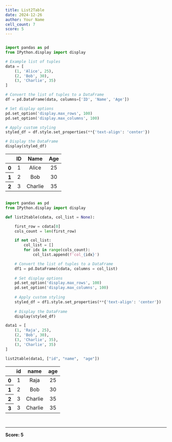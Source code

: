 ```yaml
---
title: List2Table
date: 2024-12-26
author: Your Name
cell_count: 7
score: 5
---
```


```python

```


```python
import pandas as pd
from IPython.display import display

# Example list of tuples
data = [
    (1, 'Alice', 25),
    (2, 'Bob', 30),
    (3, 'Charlie', 35)
]

# Convert the list of tuples to a DataFrame
df = pd.DataFrame(data, columns=['ID', 'Name', 'Age'])

# Set display options
pd.set_option('display.max_rows', 100)
pd.set_option('display.max_columns', 100)

# Apply custom styling
styled_df = df.style.set_properties(**{'text-align': 'center'})

# Display the DataFrame
display(styled_df)
```


<style type="text/css">
#T_90abf_row0_col0, #T_90abf_row0_col1, #T_90abf_row0_col2, #T_90abf_row1_col0, #T_90abf_row1_col1, #T_90abf_row1_col2, #T_90abf_row2_col0, #T_90abf_row2_col1, #T_90abf_row2_col2 {
  text-align: center;
}
</style>
<table id="T_90abf">
  <thead>
    <tr>
      <th class="blank level0" >&nbsp;</th>
      <th id="T_90abf_level0_col0" class="col_heading level0 col0" >ID</th>
      <th id="T_90abf_level0_col1" class="col_heading level0 col1" >Name</th>
      <th id="T_90abf_level0_col2" class="col_heading level0 col2" >Age</th>
    </tr>
  </thead>
  <tbody>
    <tr>
      <th id="T_90abf_level0_row0" class="row_heading level0 row0" >0</th>
      <td id="T_90abf_row0_col0" class="data row0 col0" >1</td>
      <td id="T_90abf_row0_col1" class="data row0 col1" >Alice</td>
      <td id="T_90abf_row0_col2" class="data row0 col2" >25</td>
    </tr>
    <tr>
      <th id="T_90abf_level0_row1" class="row_heading level0 row1" >1</th>
      <td id="T_90abf_row1_col0" class="data row1 col0" >2</td>
      <td id="T_90abf_row1_col1" class="data row1 col1" >Bob</td>
      <td id="T_90abf_row1_col2" class="data row1 col2" >30</td>
    </tr>
    <tr>
      <th id="T_90abf_level0_row2" class="row_heading level0 row2" >2</th>
      <td id="T_90abf_row2_col0" class="data row2 col0" >3</td>
      <td id="T_90abf_row2_col1" class="data row2 col1" >Charlie</td>
      <td id="T_90abf_row2_col2" class="data row2 col2" >35</td>
    </tr>
  </tbody>
</table>




```python

import pandas as pd
from IPython.display import display

def list2table(cdata, col_list = None):

    first_row = cdata[0]
    cols_count = len(first_row)

    if not col_list:
        col_list = []
        for idx in range(cols_count):
            col_list.append(f'col_{idx}')

    # Convert the list of tuples to a DataFrame
    df1 = pd.DataFrame(cdata, columns = col_list)
    
    # Set display options
    pd.set_option('display.max_rows', 100)
    pd.set_option('display.max_columns', 100)
    
    # Apply custom styling
    styled_df = df1.style.set_properties(**{'text-align': 'center'})
    
    # Display the DataFrame
    display(styled_df)
```


```python
data1 = [
    (1, 'Raja', 25),
    (2, 'Bob', 30),
    (3, 'Charlie', 35),
    (3, 'Charlie', 35)
]
```


```python
list2table(data1, ["id", "name",  "age"])
```


<style type="text/css">
#T_62f1f_row0_col0, #T_62f1f_row0_col1, #T_62f1f_row0_col2, #T_62f1f_row1_col0, #T_62f1f_row1_col1, #T_62f1f_row1_col2, #T_62f1f_row2_col0, #T_62f1f_row2_col1, #T_62f1f_row2_col2, #T_62f1f_row3_col0, #T_62f1f_row3_col1, #T_62f1f_row3_col2 {
  text-align: center;
}
</style>
<table id="T_62f1f">
  <thead>
    <tr>
      <th class="blank level0" >&nbsp;</th>
      <th id="T_62f1f_level0_col0" class="col_heading level0 col0" >id</th>
      <th id="T_62f1f_level0_col1" class="col_heading level0 col1" >name</th>
      <th id="T_62f1f_level0_col2" class="col_heading level0 col2" >age</th>
    </tr>
  </thead>
  <tbody>
    <tr>
      <th id="T_62f1f_level0_row0" class="row_heading level0 row0" >0</th>
      <td id="T_62f1f_row0_col0" class="data row0 col0" >1</td>
      <td id="T_62f1f_row0_col1" class="data row0 col1" >Raja</td>
      <td id="T_62f1f_row0_col2" class="data row0 col2" >25</td>
    </tr>
    <tr>
      <th id="T_62f1f_level0_row1" class="row_heading level0 row1" >1</th>
      <td id="T_62f1f_row1_col0" class="data row1 col0" >2</td>
      <td id="T_62f1f_row1_col1" class="data row1 col1" >Bob</td>
      <td id="T_62f1f_row1_col2" class="data row1 col2" >30</td>
    </tr>
    <tr>
      <th id="T_62f1f_level0_row2" class="row_heading level0 row2" >2</th>
      <td id="T_62f1f_row2_col0" class="data row2 col0" >3</td>
      <td id="T_62f1f_row2_col1" class="data row2 col1" >Charlie</td>
      <td id="T_62f1f_row2_col2" class="data row2 col2" >35</td>
    </tr>
    <tr>
      <th id="T_62f1f_level0_row3" class="row_heading level0 row3" >3</th>
      <td id="T_62f1f_row3_col0" class="data row3 col0" >3</td>
      <td id="T_62f1f_row3_col1" class="data row3 col1" >Charlie</td>
      <td id="T_62f1f_row3_col2" class="data row3 col2" >35</td>
    </tr>
  </tbody>
</table>




```python

```


```python

```


---
**Score: 5**